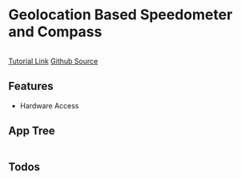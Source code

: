 # Geolocation Based Speedometer and Compass

<img src="" />

[Tutorial Link](https://courses.wesbos.com/account/access/5f602c40f8289514d0f9b6fc/view/194128542)
[Github Source](https://github.com/wesbos/JavaScript30/tree/master/21%20-%20Geolocation)

## Features

- Hardware Access

## App Tree

```bash

```

## Todos